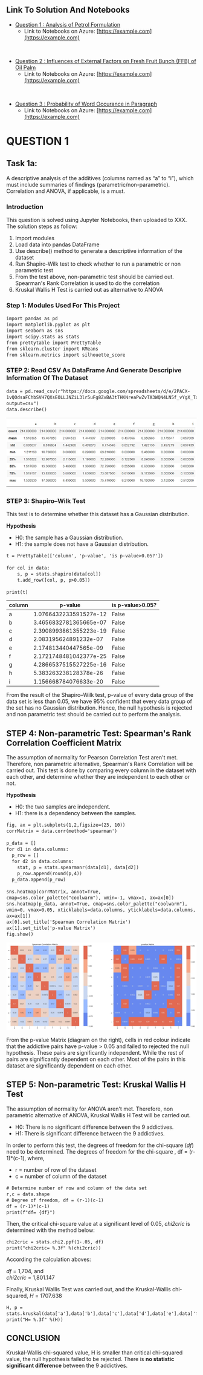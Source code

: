 ## Link To Solution And Notebooks
* [Question 1 : Analysis of Petrol Formulation](https://github.com/laiky2506/ace_resource/blob/main/README.md#question-1)
  * Link to Notebooks on Azure: [https://example.com](https://example.com)
<br>

* [Question 2 : Influences of External Factors on Fresh Fruit Bunch (FFB) of Oil Palm](https://github.com/laiky2506/ace_resource/blob/main/README.md#question-2)
  * Link to Notebooks on Azure: [https://example.com](https://example.com)
<br>

* [Question 3 : Probability of Word Occurance in Paragraph](https://github.com/laiky2506/ace_resource/blob/main/README.md#question-3)
  * Link to Notebooks on Azure: [https://example.com](https://example.com)

# QUESTION 1
## Task 1a: 
A descriptive analysis of the additives (columns named as “a” to “i”), which must include summaries of findings (parametric/non-parametric). Correlation and ANOVA, if applicable, is a must.

### Introduction
<p> This question is solved using Jupyter Notebooks, then uploaded to XXX. The solution steps as follow: </p>

1. Import modules
2. Load data into pandas DataFrame
3. Use describe() method to generate a descriptive information of the dataset
4. Run Shapiro-Wilk test to check whether to run a parametric or non parametric test
5. From the test above, non-parametric test should be carried out. Spearman's Rank Correlation is used to do the correlation
6. Kruskal Wallis H Test is carried out as alternative to ANOVA

### Step 1: Modules Used For This Project
```
import pandas as pd
import matplotlib.pyplot as plt
import seaborn as sns
import scipy.stats as stats
from prettytable import PrettyTable
from sklearn.cluster import KMeans
from sklearn.metrics import silhouette_score
```

### STEP 2: Read CSV As DataFrame And Generate Descripive Information Of The Dataset
```
data = pd.read_csv(r"https://docs.google.com/spreadsheets/d/e/2PACX-1vQOdsaFChbSVH7QXsEOLLJNZiL3lr5uFg8ZvBA3tTHKNreaPwZvTA3WQN4LN5f_vYgX_TxkpZKOt0l9/pub?output=csv")
data.describe()
```

![Image](img/q1/img_001.jpg)

### STEP 3: Shapiro–Wilk Test
<p>This test is to determine whether this dataset has a Gaussian distribution.</p>

__Hypothesis__

* H0: the sample has a Gaussian distribution.
* H1: the sample does not have a Gaussian distribution.

```
t = PrettyTable(['column', 'p-value', 'is p-value>0.05?'])

for col in data:
    s, p = stats.shapiro(data[col])
    t.add_row([col, p, p>0.05])

print(t)
```


| column |        p-value         | is p-value>0.05? |
|--------|------------------------|------------------|
|   a    | 1.0766432233591527e-12 |      False       |
|   b    | 3.4656832781365665e-07 |      False       |
|   c    | 2.3908993861355223e-19 |      False       |
|   d    | 2.083195624891232e-07  |      False       |
|   e    | 2.174813440447565e-09  |      False       |
|   f    | 2.1721748481042377e-25 |      False       |
|   g    | 4.2866537515527225e-16 |      False       |
|   h    | 5.383263238128378e-26  |      False       |
|   i    | 1.156668784076633e-20  |      False       |

<p>From the result of the Shapiro–Wilk test, p-value of every data group of the data set is less than 0.05, we have 95% confident that every data group of the set has no Gaussian distribution. Hence, the null hypothesis is rejected and non parametric test should be carried out to perform the analysis.</p>

## STEP 4: Non-parametric Test: Spearman's Rank Correlation Coefficient Matrix

<p>The assumption of normality for Pearson Correlation Test aren't met. Therefore, non parametric alternative, Spearman's Rank Correlation will be carried out. This test is done by comparing every column in the dataset with each other, and determine whether they are independent to each other or not.</p>

__Hypothesis__

* H0: the two samples are independent.
* H1: there is a dependency between the samples.

```
fig, ax = plt.subplots(1,2,figsize=(23, 10))
corrMatrix = data.corr(method='spearman')

p_data = []
for d1 in data.columns:
  p_row = []
  for d2 in data.columns:
    stat, p = stats.spearmanr(data[d1], data[d2])
    p_row.append(round(p,4))
  p_data.append(p_row)

sns.heatmap(corrMatrix, annot=True, cmap=sns.color_palette("coolwarm"), vmin=-1, vmax=1, ax=ax[0])
sns.heatmap(p_data, annot=True, cmap=sns.color_palette("coolwarm"), vmin=0, vmax=0.05, xticklabels=data.columns, yticklabels=data.columns, ax=ax[1])
ax[0].set_title('Spearman Correlation Matrix')
ax[1].set_title('p-value Matrix')
fig.show()
```
![Image](img/q1/img_002.jpg)

<p>From the p-value Matrix (diagram on the right), cells in red colour indicate that the addictive pairs have p-value > 0.05 and failed to rejected the null hypothesis. These pairs are significantly independent. While the rest of pairs are significantly dependent on each other. Most of the pairs in this dataset are significantly dependent on each other.</p>

## STEP 5: Non-parametric Test: Kruskal Wallis H Test

<p>The assumption of normality for ANOVA aren't met. Therefore, non parametric alternative of ANOVA, Kruskal Wallis H Test will be carried out.</p>

- H0: There is no significant difference between the 9 addictives.
- H1: There is significant difference between the 9 addictives.

<p>In order to perform this test, the degrees of freedom for the chi-square (<i>df</i>) need to be determined. The degrees of freedom for the chi-square , df = (r-1)*(c-1), where, </p>

- r = number of row of the dataset
- c = number of column of the dataset 

```
# Determine number of row and column of the data set
r,c = data.shape
# Degree of freedom, df = (r-1)(c-1)
df = (r-1)*(c-1)
print(f"df= {df}")
```

<p> Then, the critical chi-square value at a significant level of 0.05, <i>chi2cric</i> is determined with the method below: </p>

```
chi2cric = stats.chi2.ppf(1-.05, df)
print("chi2cric= %.3f" %(chi2cric))
```

<p>According the calculation aboves:</p>
<p><i>df</i> = 1,704, and <br><i>chi2cric</i> = 1,801.147</p>
<p>Finally, Kruskal Wallis Test was carried out, and the Kruskal-Wallis chi-squared, <i>H</i> = 1707.638</p>

```
H, p = stats.kruskal(data['a'],data['b'],data['c'],data['d'],data['e'],data['f'],data['g'],data['h'],data['i'])
print("H= %.3f" %(H))
```

## CONCLUSION
Kruskal-Wallis chi-squared value, H is smaller than critical chi-squared value, the null hypothesis failed to be rejected. There is __no statistic significant difference__ between the 9 addictives.
